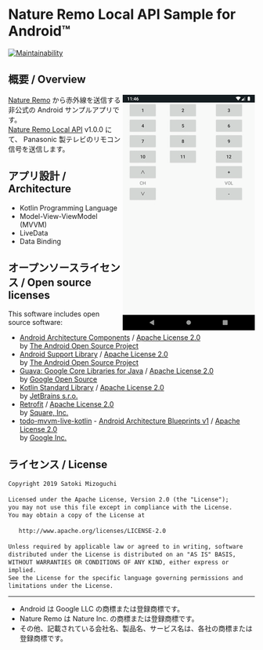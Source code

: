 # Nature Remo Local API Sample for Android™

[![Maintainability](https://api.codeclimate.com/v1/badges/64f4405f18a0b939b141/maintainability)](https://codeclimate.com/github/mizo0203/nature-remo-sample-android-kotlin/maintainability)

## 概要 / Overview

<img align="right" src="images/screen.gif" />

[Nature Remo](https://nature.global) から赤外線を送信する非公式の Android サンプルアプリです。  
[Nature Remo Local API](http://local.swagger.nature.global) v1.0.0 にて、 Panasonic 製テレビのリモコン信号を送信します。

## アプリ設計 / Architecture

* Kotlin Programming Language
* Model-View-ViewModel (MVVM)
* LiveData
* Data Binding

## オープンソースライセンス / Open source licenses

This software includes open source software:

* [Android Architecture Components](https://developer.android.com/topic/libraries/architecture) / [Apache License 2.0](http://www.apache.org/licenses/LICENSE-2.0)  
  by [The Android Open Source Project](https://source.android.com/)
* [Android Support Library](https://developer.android.com/topic/libraries/support-library/) / [Apache License 2.0](https://developer.android.com/license)  
  by [The Android Open Source Project](https://source.android.com/)
* [Guava: Google Core Libraries for Java](https://github.com/google/guava) / [Apache License 2.0](https://github.com/google/guava/blob/master/COPYING)  
  by [Google Open Source](https://opensource.google.com)
* [Kotlin Standard Library](https://kotlinlang.org/api/latest/jvm/stdlib/index.html) / [Apache License 2.0](http://www.apache.org/licenses/LICENSE-2.0)  
  by [JetBrains s.r.o.](https://www.jetbrains.com)
* [Retrofit](https://square.github.io/retrofit/) / [Apache License 2.0](https://square.github.io/retrofit/#license)  
  by [Square, Inc.](https://squareup.com/)
* [todo-mvvm-live-kotlin](https://github.com/googlesamples/android-architecture/tree/todo-mvvm-live-kotlin) - [Android Architecture Blueprints v1](https://github.com/googlesamples/android-architecture/tree/892088775e64cc5801bb488af2289e9e2e3a1fea) / [Apache License 2.0](https://github.com/googlesamples/android-architecture#license)  
  by [Google Inc.](https://www.google.com)

## ライセンス / License

    Copyright 2019 Satoki Mizoguchi

    Licensed under the Apache License, Version 2.0 (the "License");
    you may not use this file except in compliance with the License.
    You may obtain a copy of the License at

       http://www.apache.org/licenses/LICENSE-2.0

    Unless required by applicable law or agreed to in writing, software
    distributed under the License is distributed on an "AS IS" BASIS,
    WITHOUT WARRANTIES OR CONDITIONS OF ANY KIND, either express or implied.
    See the License for the specific language governing permissions and
    limitations under the License.

---

* Android は Google LLC の商標または登録商標です。
* Nature Remo は Nature Inc. の商標または登録商標です。
* その他、記載されている会社名、製品名、サービス名は、各社の商標または登録商標です。
